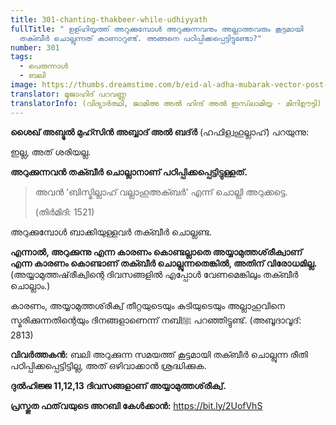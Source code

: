 ```yaml
---
title: 301-chanting-thakbeer-while-udhiyyath
fullTitle: " ഉള്ഹിയ്യത്ത് അറുക്കുമ്പോൾ അറുക്കുന്നവനും അല്ലാത്തവരും കൂട്ടമായി
  തക്ബീർ ചൊല്ലുന്നത് കാണാറുണ്ട്. അങ്ങനെ പഠിപ്പിക്കപ്പെട്ടിട്ടുണ്ടോ?"
number: 301
tags:
  - പെരുന്നാള്‍
  - ബലി
image: https://thumbs.dreamstime.com/b/eid-al-adha-mubarak-vector-post-design-eid-al-adha-mubarak-vector-post-design-eid-tabir-allahu-akbar-arabic-text-eid-ul-azha-191883935.jpg
translator: മുജാഹിദ് പറവണ്ണ
translatorInfo: (വിദ്യാർത്ഥി, ജാമിഅ അൽ ഹിന്ദ് അൽ ഇസ്‌ലാമിയ്യ - മിനിഊട്ടി)
---
```

**ശൈഖ് അബ്ദുൽ മുഹ്സിൻ അബ്ബാദ് അൽ ബദ്ർ** (ഹഫിള്വഹുല്ലാഹ്) പറയുന്നു: 

ഇല്ല, അത് ശരിയല്ല. 

**അറുക്കുന്നവൻ തക്ബീർ ചൊല്ലാനാണ്  പഠിപ്പിക്കപ്പെട്ടിട്ടുള്ളത്.**

> അവൻ 'ബിസ്മില്ലാഹ് വല്ലാഹുഅക്ബർ' എന്ന് ചൊല്ലി അറുക്കട്ടെ.  
>
> (തിർമിദി: 1521) 

അറുക്കുമ്പോൾ ബാക്കിയുള്ളവർ തക്ബീർ ചൊല്ലണ്ട. 

**എന്നാൽ, അറുക്കുന്നു എന്ന  കാരണം കൊണ്ടല്ലാതെ അയ്യാമുത്തശ്‌രീക്വാണ് എന്ന കാരണം കൊണ്ടാണ് തക്ബീർ ചൊല്ലുന്നതെങ്കിൽ, അതിന് വിരോധമില്ല.** (അയ്യാമുത്തഷ്‌രീക്വിന്റെ ദിവസങ്ങളിൽ എപ്പോൾ വേണമെങ്കിലും തക്ബീർ ചൊല്ലാം.) 

കാരണം, അയ്യാമുത്തശ്‌രീക്വ് തീറ്റയുടെയും കുടിയുടെയും  അല്ലാഹുവിനെ സ്മരിക്കുന്നതിന്റെയും ദിനങ്ങളാണെന്ന് നബിﷺ പറഞ്ഞിട്ടുണ്ട്. (അബൂദാവൂദ്: 2813) 

**വിവർത്തകൻ:** 
ബലി അറുക്കുന്ന സമയത്ത് കൂട്ടമായി തക്ബീർ ചൊല്ലുന്ന രീതി പഠിപ്പിക്കപ്പെട്ടിട്ടില്ല, അത് ഒഴിവാക്കാൻ ശ്രദ്ധിക്കുക. 

**ദുൽഹിജ്ജ 11,12,13 ദിവസങ്ങളാണ് അയ്യാമുത്തശ്‌രീക്വ്.**

**പ്രസ്തുത ഫത്‌വയുടെ അറബി കേൾക്കാൻ:** 
<https://bit.ly/2UofVhS>